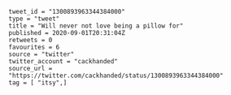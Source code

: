 ```
tweet_id = "1300893963344384000"
type = "tweet"
title = "Will never not love being a pillow for"
published = 2020-09-01T20:31:04Z
retweets = 0
favourites = 6
source = "twitter"
twitter_account = "cackhanded"
source_url = "https://twitter.com/cackhanded/status/1300893963344384000"
tag = [ "itsy",]
```

<p class='image'><img src='http://mnf.m17s.net/2020/09/01/Eg20JtsXkAA99PK.jpg' alt=''></p>

